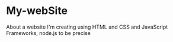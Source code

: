 # My-webSite
About a website I'm creating using HTML and CSS and JavaScript Frameworks, node.js to be precise
